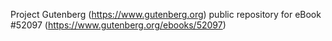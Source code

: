 Project Gutenberg (https://www.gutenberg.org) public repository for
eBook #52097 (https://www.gutenberg.org/ebooks/52097)
